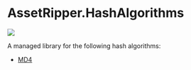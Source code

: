 # AssetRipper.HashAlgorithms

[![](https://img.shields.io/nuget/v/AssetRipper.HashAlgorithms)](https://www.nuget.org/packages/AssetRipper.HashAlgorithms)

A managed library for the following hash algorithms:

* [MD4](https://en.wikipedia.org/wiki/MD4)